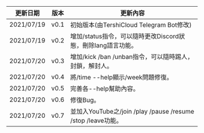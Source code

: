 | 更新日期 | 版本 | 更新內容 |
|-----|-----|-----|
| 2021/07/19 | v0.1 | 初始版本(由TershiCloud Telegram Bot修改) |
| 2021/07/19 | v0.2 | 增加/status指令，可以隨時更改Discord狀態，刪除lang語言功能。 |
| 2021/07/20 | v0.3 | 增加/kick /ban /unban指令，可以隨時踢人，封鎖，解封人。 |
| 2021/07/20 | v0.4 | 將/time --help顯示/week問題修復。 |
| 2021/07/20 | v0.5 | 完善各--help幫助內容。 |
| 2021/07/20 | v0.6 | 修復Bug。 |
| 2021/07/20 | v0.7 | 並加入YouTube之/join /play /pause /resume /stop /leave功能。 |
